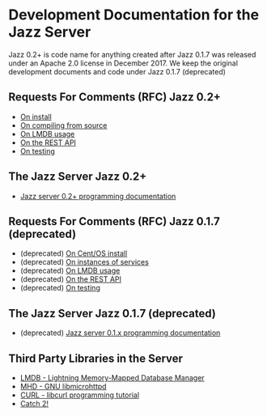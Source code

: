 # Development Documentation for the Jazz Server

Jazz 0.2+ is code name for anything created after Jazz 0.1.7 was released under an Apache 2.0 license in December 2017.
We keep the original development documents and code under Jazz 0.1.7 (deprecated)

## Requests For Comments (RFC) Jazz 0.2+

 - [On install](rfc2/install.html)
 - [On compiling from source](rfc2/compiling.html)
 - [On LMDB usage](rfc2/lmdb.html)
 - [On the REST API](rfc2/api.html)
 - [On testing](rfc2/testing.html)

## The Jazz Server Jazz 0.2+

 - [Jazz server 0.2+ programming documentation](../develop_jazz02/index.html)

## Requests For Comments (RFC) Jazz 0.1.7 (deprecated)

 - (deprecated) [On Cent/OS install](rfc/binary_install.html)
 - (deprecated) [On instances of services](rfc/instantiation.html)
 - (deprecated) [On LMDB usage](rfc/lmdb_dbis.html)
 - (deprecated) [On the REST API](rfc/rest_api.html)
 - (deprecated) [On testing](rfc/testing.html)

## The Jazz Server Jazz 0.1.7 (deprecated)

 - (deprecated) [Jazz server 0.1.x programming documentation](../develop_jazz01/index.html)

## Third Party Libraries in the Server

 - [LMDB - Lightning Memory-Mapped Database Manager](http://www.lmdb.tech/doc/)
 - [MHD - GNU libmicrohttpd](https://www.gnu.org/software/libmicrohttpd/manual/libmicrohttpd.html)
 - [CURL - libcurl programming tutorial](https://curl.haxx.se/libcurl/c/libcurl-tutorial.html)
 - [Catch 2! ](https://github.com/catchorg/Catch2/blob/master/docs/Readme.md#top)
